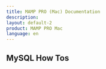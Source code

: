 ```yaml
---
title: MAMP PRO (Mac) Documentation
description: 
layout: default-2
product: MAMP PRO Mac
language: en
---
```


## MySQL How Tos 

###
